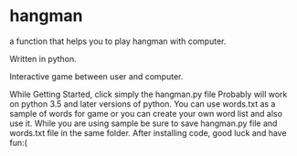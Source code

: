 # hangman
a function that helps you to play hangman with computer.

Written in python.

Interactive game between user and computer.

While Getting Started, click simply the hangman.py file
Probably will work on python 3.5 and later versions of python.
You can use words.txt as a sample of words for game or you can create your own word list and also use it.
While you are using sample be sure to save hangman.py file and words.txt file in the same folder.
After installing code, good luck and have fun:(
